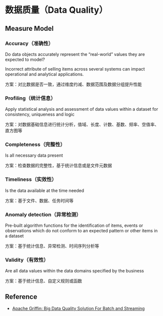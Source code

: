 # 数据质量（Data Quality）

## Measure Model

### Accuracy（准确性）

Do data objects accurately represent the “real-world” values they are expected to model?

Incorrect attribute of selling items across several systems can impact operational and analytical applications. 

方案：对比数据是否一致，通过维度约减、数据范围及数据分组提升性能

### Profiling（统计信息）

Apply statistical analysis and assessment of data values within a dataset for consistency, uniqueness and logic

方案：对数据基础信息进行统计分析，值域、长度、计数、基数、频率、空值率、直方图等

### Completeness（完整性）

Is all necessary data present

方案：检查数据的完整性，基于统计信息或是文件元数据

### Timeliness（实效性）

Is the data available at the time needed

方案：基于文件、数据、任务时间等

### Anomaly detection（异常检测）

Pre-built algorithm functions for the identification of items, events or observations which do not conform to an expected pattern or other items in a dataset

方案：基于统计信息、异常检测、时间序列分析等

### Validity（有效性）

Are all data values within the data domains specified by the business

方案：基于统计信息、自定义规则或函数

## Reference

- [Apache Griffin: Big Data Quality Solution For Batch and Streaming](http://griffin.apache.org)